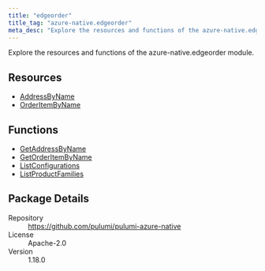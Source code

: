 ```yaml
---
title: "edgeorder"
title_tag: "azure-native.edgeorder"
meta_desc: "Explore the resources and functions of the azure-native.edgeorder module."
---
```


<!-- WARNING: this file was generated by Pulumi Docs Generator. -->
<!-- Do not edit by hand unless you're certain you know what you are doing! -->

Explore the resources and functions of the azure-native.edgeorder module.

<h2 id="resources">Resources</h2>
<ul class="api">
    <li><a href="addressbyname" title="AddressByName"><span class="symbol resource"></span>AddressByName</a></li>
    <li><a href="orderitembyname" title="OrderItemByName"><span class="symbol resource"></span>OrderItemByName</a></li>
</ul>

<h2 id="functions">Functions</h2>
<ul class="api">
    <li><a href="getaddressbyname" title="GetAddressByName"><span class="symbol function"></span>GetAddressByName</a></li>
    <li><a href="getorderitembyname" title="GetOrderItemByName"><span class="symbol function"></span>GetOrderItemByName</a></li>
    <li><a href="listconfigurations" title="ListConfigurations"><span class="symbol function"></span>ListConfigurations</a></li>
    <li><a href="listproductfamilies" title="ListProductFamilies"><span class="symbol function"></span>ListProductFamilies</a></li>
</ul>

<h2 id="package-details">Package Details</h2>
<dl class="package-details">
	<dt>Repository</dt>
	<dd><a href="https://github.com/pulumi/pulumi-azure-native">https://github.com/pulumi/pulumi-azure-native</a></dd>
	<dt>License</dt>
	<dd>Apache-2.0</dd>
	<dt>Version</dt>
	<dd>1.18.0</dd>
</dl>

